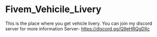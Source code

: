 # Fivem_Vehicile_Livery
This is the place where you get vehicle livery. You can join  my discord server for more information Server- https://discord.gg/Q9eHRQgDXc
